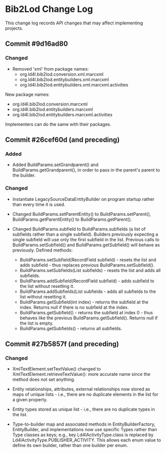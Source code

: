 # Bib2Lod Change Log

This change log records API changes that may affect implementing projects.

## Commit #9d16ad80

### Changed

* Removed 'xml' from package names:
  * org.ld4l.bib2lod.conversion.xml.marcxml
  * org.ld4l.bib2lod.entitybuilders.xml.marcxml 
  * org.ld4l.bib2lod.entitybuilders.xml.marcxml.activities

New package names:

  * org.ld4l.bib2lod.conversion.marcxml
  * org.ld4l.bib2lod.entitybuilders.marcxml
  * org.ld4l.bib2lod.entitybuilders.marcxml.activities
  
Implementers can do the same with their packages.


## Commit #26cef60d (and preceding)

### Added
* Added BuildParams.setGrandparent() and BuildParams.getGrandparent(), in 
order to pass in the parent's parent to the builder.

### Changed

* Instantiate LegacySourceDataEntityBuilder on program startup rather than
every time it is used.

* Changed BuildParams.setParentEntity() to BuildParams.setParent(), 
BuildParams.getParentEntity() to BuildParams.getParent(). 

* Changed BuildParams.subfield to BuildParams.subfields (a list of subfields
rather than a single subfield). Builders previously expecting a single
subfield will use only the first subfield in the list. Previous calls to 
BuildParams.setSubfield() and BuildParams.getSubfield() will behave as 
previously. Defined methods:
  * BuildParams.setSubfield(RecordField subfield) - resets the list and adds
subfield - thus replaces previous BuildParams.setSubfield().
  * BuildParams.setSubfields(List<RecordField> subfields) - resets the list
and adds all subfields.
  * BuildParams.addSubfield(RecordField subfield) - adds subfield to the
list without resetting it.
  * BuildParams.addSubfields(List<RecordField> subfields - adds all 
subfields to the list without resetting it.
  * BuildParams.getSubfield(int index) - returns the subfield at the index. 
Returns null if there is no subfield at the index.
  * BuildParams.getSubfield() - returns the subfield at index 0 - thus 
behaves like the previous BuildParams.getSubfield(). Returns null if the 
list is empty.
  * BuildParams.getSubfields() - returns all subfields.


## Commit #27b5857f (and preceding)

### Changed

* XmlTextElement.setTextValue() changed to XmlTextElement.retrieveTextValue():
more accurate name since the method does not set anything.

* Entity relationships, attributes, external relationships now stored as 
maps of unique lists - i.e., there are no duplicate elements in the list for 
a given property.

* Entity types stored as unique list - i.e., there are no duplicate types in
the list.

* Type-to-builder map and associated methods in EntityBuilderFactory, 
EntityBuilder, and implementations now use specific Types rather than
Type classes as keys; e.g., key Ld4lActivityType.class is replaced by
Ld4lActivityType.PUBLISHER_ACTIVITY. This allows each enum value to define
its own builder, rather than one builder per enum.